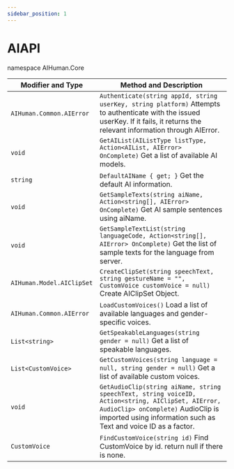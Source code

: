 ```yaml
---
sidebar_position: 1
---
```


# AIAPI

namespace AIHuman.Core

| Modifier and Type                | Method and Description                                       |
| -------------------------------- | ------------------------------------------------------------ |
| `AIHuman.Common.AIError`        | `Authenticate(string appId, string userKey, string platform)` Attempts to authenticate with the issued userKey. If it fails, it returns the relevant information through AIError. |
| `void`                           | `GetAIList(AIListType listType, Action<AIList, AIError> OnComplete)` Get a list of available AI models. |
| `string`                         | `DefaultAIName { get; }` Get the default AI information.  |
| `void`                           | `GetSampleTexts(string aiName, Action<string[], AIError> OnComplete)` Get AI sample sentences using aiName. |
| `void`                           | `GetSampleTextList(string languageCode, Action<string[], AIError> OnComplete)` Get the list of sample texts for the language from server. |
| `AIHuman.Model.AIClipSet` | `CreateClipSet(string speechText, string gestureName = "", CustomVoice customVoice = null)` Create AIClipSet Object. |
| `AIHuman.Common.AIError`                          | `LoadCustomVoices()` Load a list of available languages and gender-specific voices.  |
| `List<string>`            | `GetSpeakableLanguages(string gender = null)` Get a list of speakable languages. |
| `List<CustomVoice>`       | `GetCustomVoices(string language = null, string gender = null)` Get a list of available custom voices. |
| `void`                    | `GetAudioClip(string aiName, string speechText, string voiceID, Action<string, AIClipSet, AIError, AudioClip> onComplete)` AudioClip is imported using information such as Text and voice ID as a factor. |
| `CustomVoice`                   | `FindCustomVoice(string id)` Find CustomVoice by id. return null if there is none. |

